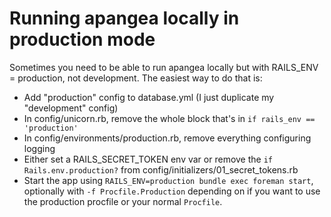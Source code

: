 # Running apangea locally in production mode

Sometimes you need to be able to run apangea locally but with RAILS_ENV = production, not development. The easiest way to do that is:


- Add "production" config to database.yml (I just duplicate my "development" config)
- In config/unicorn.rb, remove the whole block that's in `if rails_env == 'production'`
- In config/environments/production.rb, remove everything configuring logging
- Either set a RAILS_SECRET_TOKEN env var or remove the `if Rails.env.production?` from config/initializers/01_secret_tokens.rb
- Start the app using `RAILS_ENV=production bundle exec foreman start`, optionally with `-f Procfile.Production` depending on if you want to use the production procfile or your normal `Procfile`.
